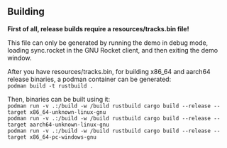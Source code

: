 ## Building

**First of all, release builds require a resources/tracks.bin file!**

This file can only be generated by running the demo in debug mode, loading sync.rocket in the GNU Rocket
client, and then exiting the demo window.

After you have resources/tracks.bin, for building x86_64 and aarch64 release binaries, a podman container can be generated:  
`podman build -t rustbuild .`

Then, binaries can be built using it:  
`podman run -v .:/build -w /build rustbuild cargo build --release --target x86_64-unknown-linux-gnu`  
`podman run -v .:/build -w /build rustbuild cargo build --release --target aarch64-unknown-linux-gnu`  
`podman run -v .:/build -w /build rustbuild cargo build --release --target x86_64-pc-windows-gnu`
